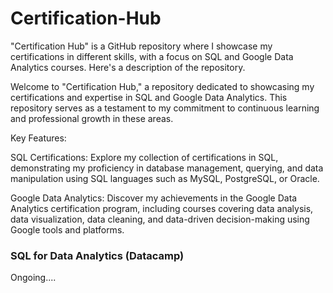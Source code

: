 # Certification-Hub
"Certification Hub" is a GitHub repository where I showcase my certifications in different skills, with a focus on SQL and Google Data Analytics courses. Here's a description of the repository.

Welcome to "Certification Hub," a repository dedicated to showcasing my certifications and expertise in SQL and Google Data Analytics. This repository serves as a testament to my commitment to continuous learning and professional growth in these areas.

Key Features:

SQL Certifications: Explore my collection of certifications in SQL, demonstrating my proficiency in database management, querying, and data manipulation using SQL languages such as MySQL, PostgreSQL, or Oracle.

Google Data Analytics: Discover my achievements in the Google Data Analytics certification program, including courses covering data analysis, data visualization, data cleaning, and data-driven decision-making using Google tools and platforms.

### SQL for Data Analytics (Datacamp)
Ongoing....
